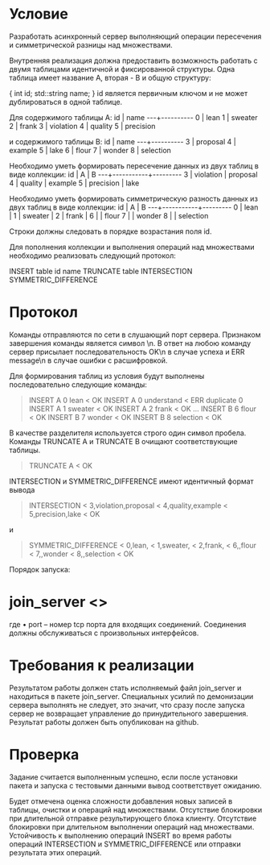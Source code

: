 # Условие
Разработать асинхронный сервер выполняющий операции пересечения и
симметрической разницы над множествами.

Внутренняя реализация должна предоставить возможность работать с
двумя таблицами идентичной и фиксированной структуры. Одна таблица
имеет название A, вторая - B и общую структуру:

{
	int id;
	std::string name;
}
id является первичным ключом и не может дублироваться в одной таблице.

Для содержимого таблицы A:
id | name
---+----------
0 | lean
1 | sweater
2 | frank
3 | violation
4 | quality
5 | precision

и содержимого таблицы B:
id | name
---+----------
3 | proposal
4 | example
5 | lake
6 | flour
7 | wonder
8 | selection

Необходимо уметь формировать пересечение данных из двух таблиц в виде
коллекции:
id | A | B
---+-----------+---------
3 | violation | proposal
4 | quality | example
5 | precision | lake


Необходимо уметь формировать симметрическую разность данных из двух
таблиц в виде коллекции:
id | A | B
---+-----------+---------
0 | lean |
1 | sweater |
2 | frank |
6 | | flour
7 | | wonder
8 | | selection

Строки должны следовать в порядке возрастания поля id.

Для пополнения коллекции и выполнения операций над множествами
необходимо реализовать следующий протокол:

INSERT table id name
TRUNCATE table
INTERSECTION
SYMMETRIC_DIFFERENCE

# Протокол
Команды отправляются по сети в слушающий порт сервера. Признаком
завершения команды является символ \n. В ответ на любою команду сервер
присылает последовательность OK\n в случае успеха и ERR message\n в
случае ошибки с расшифровкой.

Для формирования таблиц из условия будут выполнены последовательно
следующие команды:
> INSERT A 0 lean
< OK
> INSERT A 0 understand
< ERR duplicate 0
> INSERT A 1 sweater
< OK
> INSERT A 2 frank
< OK
...
> INSERT B 6 flour
< OK
> INSERT B 7 wonder
< OK
> INSERT B 8 selection
< OK

В качестве разделителя используется строго один символ пробела.
Команды TRUNCATE A и TRUNCATE B очищают соответствующие таблицы.
> TRUNCATE A
< OK

INTERSECTION и SYMMETRIC_DIFFERENCE имеют идентичный формат вывода

> INTERSECTION
< 3,violation,proposal
< 4,quality,example
< 5,precision,lake
< OK

и

> SYMMETRIC_DIFFERENCE
< 0,lean,
< 1,sweater,
< 2,frank,
< 6,,flour
< 7,,wonder
< 8,,selection
< OK

Порядок запуска:
# join_server <<port>>
где
• port – номер tcp порта для входящих соединений. Соединения должны
обслуживаться с произвольных интерфейсов.

# Требования к реализации
Результатом работы должен стать исполняемый файл join_server и
находиться в пакете join_server.
Специальных усилий по демонизации сервера выполнять не следует, это
значит, что сразу после запуска сервер не возвращает управление до
принудительного завершения.
Результат работы должен быть опубликован на github.

# Проверка
Задание считается выполненным успешно, если после установки пакета и
запуска с тестовыми данными вывод соответствует ожиданию.

Будет отмечена оценка сложности добавления новых записей в таблицы,
очистки и операций над множествами. Отсутствие блокировки при
длительной отправке результирующего блока клиенту. Отсутствие
блокировки при длительном выполнении операций над множествами.
Устойчивость к выполнению операций INSERT во время работы операций
INTERSECTION и SYMMETRIC_DIFFERENCE или отправки результата этих
операций.